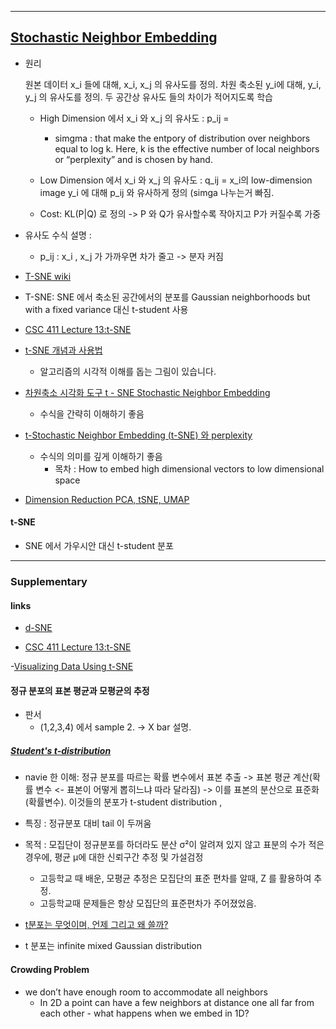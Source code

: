 * * *


## [Stochastic Neighbor Embedding](https://cs.nyu.edu/~roweis/papers/sne_final.pdf)


- 원리

  원본 데이터 x_i 들에 대해,  x_i, x_j 의 유사도를 정의.
  차원 축소된 y_i에 대해, y_i, y_j 의 유사도를 정의.
  두 공간상 유사도 들의 차이가 적어지도록 학습

  - High Dimension 에서 x_i 와 x_j 의 유사도 :  p_ij = 
    - simgma : that make the entpory of distribution over neighbors equal to log k. Here, k is the effective number of local neighbors or “perplexity” and is chosen by hand.
  
  - Low Dimension 에서  x_i 와 x_j 의 유사도 : q_ij = x_i의 low-dimension image y_i 에 대해 p_ij 와 유사하게 정의 (simga 나누는거 빠짐.
  
  - Cost: KL(P|Q) 로 정의 -> P 와 Q가 유사할수록 작아지고 P가 커질수록 가중

- 유사도 수식 설명 :
  - p_ij : x_i , x_j 가 가까우면 차가 줄고 -> 분자 커짐

- [T-SNE wiki](https://en.wikipedia.org/wiki/T-distributed_stochastic_neighbor_embedding)

- T-SNE: SNE 에서 축소된 공간에서의 분포를 Gaussian neighborhoods but with a fixed variance 대신 t-student 사용


- [CSC 411 Lecture 13:t-SNE](https://www.cs.toronto.edu/~jlucas/teaching/csc411/lectures/lec13_handout.pdf)

- [t-SNE 개념과 사용법](https://gaussian37.github.io/ml-concept-t_sne/)
  - 알고리즘의 시각적 이해를 돕는 그림이 있습니다.

- [차원축소 시각화 도구 t - SNE Stochastic Neighbor Embedding](https://m.blog.naver.com/xorrms78/222112752837)
  - 수식을 간략히 이해하기 좋음

- [t-Stochastic Neighbor Embedding (t-SNE) 와 perplexity](https://lovit.github.io/nlp/representation/2018/09/28/tsne/)
  - 수식의 의미를 깊게 이해하기 좋음
    - 목차 : How to embed high dimensional vectors to low dimensional space


- [Dimension Reduction PCA, tSNE, UMAP](https://www.bioinformatics.babraham.ac.uk/training/10XRNASeq/Dimension%20Reduction.pdf)

#### t-SNE
 - SNE 에서 가우시안 대신 t-student 분포

* * *

### Supplementary
#### links
 - [d-SNE](http://dmqm.korea.ac.kr/uploads/seminar/20200522_d-SNE_%EC%A0%95%EC%8A%B9%EC%84%AD%20final.pdf)

- [CSC 411 Lecture 13:t-SNE](https://www.cs.toronto.edu/~jlucas/teaching/csc411/lectures/lec13_handout.pdf)

-[Visualizing Data Using t-SNE](https://www.youtube.com/watch?v=RJVL80Gg3lA&list=UUtXKDgv1AVoG88PLl8nGXmw)


#### 정규 분포의 표본 평균과 모평균의 추정 
- 판서
  - (1,2,3,4) 에서 sample 2. -> X bar 설명.

##### [Student's t-distribution](https://en.wikipedia.org/wiki/Student%27s_t-distribution)

- navie 한 이해: 정규 분포를 따르는  확률 변수에서 표본 추출 -> 표본 평균 계산(확률 변수 <- 표본이 어떻게 뽑히느냐 따라 달라짐) -> 이를 표본의 분산으로 표준화 (확률변수).   이것들의 분포가 t-student distribution ,  

- 특징 : 정규분포 대비 tail 이 두꺼움


- 목적 : 모집단이 정규분포를 하더라도 분산 σ²이 알려져 있지 않고 표분의 수가 적은 경우에, 평균 μ에 대한 신뢰구간 추정 및 가설검정
  - 고등학교 때 배운, 모평균 추정은 모집단의 표준 편차를 알때, Z 를 활용하여 추정. 
   - 고등학교때 문제들은 항상 모집단의 표준편차가 주어졌었음.


- [t분포는 무엇이며, 언제 그리고 왜 쓸까?](https://m.blog.naver.com/definitice/221031927257)


- t 분포는  infinite mixed Gaussian distribution

#### Crowding Problem
- we don’t have enough room to accommodate all neighbors
  - In 2D a point can have a few neighbors at distance one all far from each other - what happens when we embed in 1D?
